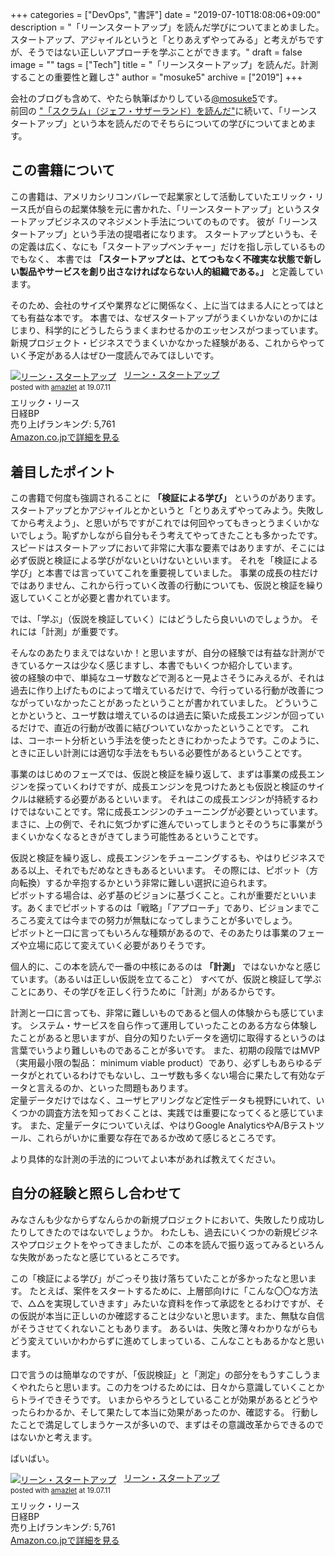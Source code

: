 +++
categories = ["DevOps", "書評"]
date = "2019-07-10T18:08:06+09:00"
description = "「リーンスタートアップ」を読んだ学びについてまとめました。スタートアップ、アジャイルというと「とりあえずやってみる」と考えがちですが、そうではない正しいアプローチを学ぶことができます。"
draft = false
image = ""
tags = ["Tech"]
title = "「リーンスタートアップ」を読んだ。計測することの重要性と難しさ"
author = "mosuke5"
archive = ["2019"]
+++

会社のブログも含めて、やたら執筆ばかりしている[@mosuke5](https://twitter.com/mosuke5)です。  
前回の ["「スクラム」（ジェフ・サザーランド）を読んだ"](/entry/2019/06/30/scram/)に続いて、「リーンスタートアップ」という本を読んだのでそちらについての学びについてまとめます。

## この書籍について
この書籍は、アメリカシリコンバレーで起業家として活動していたエリック・リース氏が自らの起業体験を元に書かれた、「リーンスタートアップ」というスタートアップビジネスのマネジメント手法についてのものです。
彼が「リーンスタートアップ」という手法の提唱者になります。
スタートアップというも、その定義は広く、なにも「スタートアップベンチャー」だけを指し示しているものでもなく、
本書では **「スタートアップとは、とてつもなく不確実な状態で新しい製品やサービスを創り出さなければならない人的組織である。」** と定義しています。

そのため、会社のサイズや業界などに関係なく、上に当てはまる人にとってはとても有益な本です。
本書では、なぜスタートアップがうまくいかないのかにはじまり、科学的にどうしたらうまくまわせるかのエッセンスがつまっています。
新規プロジェクト・ビジネスでうまくいかなかった経験がある、これからやっていく予定がある人はぜひ一度読んでみてほしいです。

<!--more-->

<div class="amazlet-box" style="margin-bottom:0px;"><div class="amazlet-image" style="float:left;margin:0px 12px 1px 0px;"><a href="https://amzn.to/2S5PeJk" name="amazletlink" target="_blank"><img src="https://images-fe.ssl-images-amazon.com/images/I/51bOkHsFFlL._SL160_.jpg" alt="リーン・スタートアップ" style="border: none;" /></a></div><div class="amazlet-info" style="line-height:120%; margin-bottom: 10px"><div class="amazlet-name" style="margin-bottom:10px;line-height:120%"><a href="https://amzn.to/2S5PeJk" name="amazletlink" target="_blank">リーン・スタートアップ</a><div class="amazlet-powered-date" style="font-size:80%;margin-top:5px;line-height:120%">posted with <a href="http://www.amazlet.com/" title="amazlet" target="_blank">amazlet</a> at 19.07.11</div></div><div class="amazlet-detail">エリック・リース <br />日経BP <br />売り上げランキング: 5,761<br /></div><div class="amazlet-sub-info" style="float: left;"><div class="amazlet-link" style="margin-top: 5px"><a href="https://amzn.to/2S5PeJk" name="amazletlink" target="_blank">Amazon.co.jpで詳細を見る</a></div></div></div><div class="amazlet-footer" style="clear: left"></div></div>


## 着目したポイント
この書籍で何度も強調されることに **「検証による学び」** というのがあります。
スタートアップとかアジャイルとかというと「とりあえずやってみよう。失敗してから考えよう」、と思いがちですがこれでは何回やってもきっとうまくいかないでしょう。恥ずかしながら自分もそう考えてやってきたことも多かったです。  
スピードはスタートアップにおいて非常に大事な要素ではありますが、そこには必ず仮説と検証による学びがないといけないといいます。
それを「検証による学び」と本書では言っていてこれを重要視していました。
事業の成長の柱だけではありません、これから行っていく改善の行動についても、仮説と検証を繰り返していくことが必要と書かれています。

では、「学ぶ」（仮説を検証していく）にはどうしたら良いいのでしょうか。
それには「計測」が重要です。

そんなのあたりまえではないか！と思いますが、自分の経験では有益な計測ができているケースは少なく感じますし、本書でもいくつか紹介しています。  
彼の経験の中で、単純なユーザ数などで測ると一見よさそうにみえるが、それは過去に作り上げたものによって増えているだけで、今行っている行動が改善につながっていなかったことがあったということが書かれていました。
どういうことかというと、ユーザ数は増えているのは過去に築いた成長エンジンが回っているだけで、直近の行動が改善に結びついていなかったということです。
これは、コーホート分析という手法を使ったときにわかったようです。このように、ときに正しい計測には適切な手法をもちいる必要性があるということです。

事業のはじめのフェーズでは、仮説と検証を繰り返して、まずは事業の成長エンジンを探っていくわけですが、成長エンジンを見つけたあとも仮説と検証のサイクルは継続する必要があるといいます。
それはこの成長エンジンが持続するわけではないことです。常に成長エンジンのチューニングが必要といっています。
まさに、上の例で、それに気づかずに進んでいってしまうとそのうちに事業がうまくいかなくなるときがきてしまう可能性あるということです。

仮説と検証を繰り返し、成長エンジンをチューニングするも、やはりビジネスである以上、それでもだめなときもあるといいます。
その際には、ピボット（方向転換）するか辛抱するかという非常に難しい選択に迫られます。  
ピボットする場合は、必ず基のビジョンに基づくこと。これが重要だといいます。あくまでピボットするのは「戦略」「アプローチ」であり、ビジョンまでころころ変えては今までの努力が無駄になってしまうことが多いでしょう。  
ピボットと一口に言ってもいろんな種類があるので、そのあたりは事業のフェーズや立場に応じて変えていく必要がありそうです。

個人的に、この本を読んで一番の中核にあるのは **「計測」** ではないかなと感じています。（あるいは正しい仮説を立てること）
すべてが、仮説と検証して学ぶことにあり、その学びを正しく行うために「計測」があるからです。

計測と一口に言っても、非常に難しいものであると個人の体験からも感じています。
システム・サービスを自ら作って運用していったことのある方なら体験したことがあると思いますが、自分の知りたいデータを適切に取得するというのは言葉でいうより難しいものであることが多いです。
また、初期の段階ではMVP（実用最小限の製品： minimum viable product）であり、必ずしもあらゆるデータがとれているわけでもないし、ユーザ数も多くない場合に果たして有効なデータと言えるのか、といった問題もあります。  
定量データだけではなく、ユーザヒアリングなど定性データも視野にいれて、いくつかの調査方法を知っておくことは、実践では重要になってくると感じています。
また、定量データについていえば、やはりGoogle AnalyticsやA/Bテストツール、これらがいかに重要な存在であるか改めて感じるところです。

より具体的な計測の手法的についてよい本があれば教えてください。

## 自分の経験と照らし合わせて
みなさんも少なからずなんらかの新規プロジェクトにおいて、失敗したり成功したりしてきたのではないでしょうか。
わたしも、過去にいくつかの新規ビジネスやプロジェクトをやってきましたが、この本を読んで振り返ってみるといろんな失敗があったなと感じているところです。

この「検証による学び」がごっそり抜け落ちていたことが多かったなと思います。
たとえば、案件をスタートするために、上層部向けに「こんな〇〇な方法で、△△を実現していきます」みたいな資料を作って承認をとるわけですが、その仮説が本当に正しいのか確認することは少ないと思います。また、無駄な自信がそうさせてくれないこともあります。
あるいは、失敗と薄々わかりながらもどう変えていいかわからずに進めてしまっている、こんなこともあるかなと思います。

口で言うのは簡単なのですが、「仮説検証」と「測定」の部分をもうすこしうまくやれたらと思います。この力をつけるためには、日々から意識していくことからトライできそうです。
いまからやろうとしていることが効果があるとどうやったらわかるか、そして果たして本当に効果があったのか、確認する。
行動したことで満足してしまうケースが多いので、まずはその意識改革からできるのではないかと考えます。

ばいばい。

<div class="amazlet-box" style="margin-bottom:0px;"><div class="amazlet-image" style="float:left;margin:0px 12px 1px 0px;"><a href="https://amzn.to/2S5PeJk" name="amazletlink" target="_blank"><img src="https://images-fe.ssl-images-amazon.com/images/I/51bOkHsFFlL._SL160_.jpg" alt="リーン・スタートアップ" style="border: none;" /></a></div><div class="amazlet-info" style="line-height:120%; margin-bottom: 10px"><div class="amazlet-name" style="margin-bottom:10px;line-height:120%"><a href="https://amzn.to/2S5PeJk" name="amazletlink" target="_blank">リーン・スタートアップ</a><div class="amazlet-powered-date" style="font-size:80%;margin-top:5px;line-height:120%">posted with <a href="http://www.amazlet.com/" title="amazlet" target="_blank">amazlet</a> at 19.07.11</div></div><div class="amazlet-detail">エリック・リース <br />日経BP <br />売り上げランキング: 5,761<br /></div><div class="amazlet-sub-info" style="float: left;"><div class="amazlet-link" style="margin-top: 5px"><a href="https://amzn.to/2S5PeJk" name="amazletlink" target="_blank">Amazon.co.jpで詳細を見る</a></div></div></div><div class="amazlet-footer" style="clear: left"></div></div>